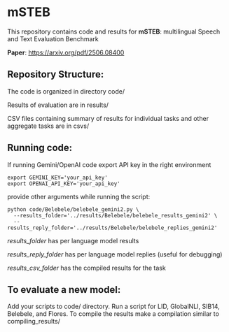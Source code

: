 # mSTEB

This repository contains code and results for **mSTEB**: multilingual Speech and Text Evaluation Benchmark

 **Paper**: https://arxiv.org/pdf/2506.08400

## Repository Structure: 

The code is organized in directory code/

Results of evaluation are in results/

CSV files containing summary of results for individual tasks and other aggregate tasks are in csvs/

## Running code:

If running Gemini/OpenAI code export API key in the right environment

```
export GEMINI_KEY='your_api_key'
export OPENAI_API_KEY='your_api_key'
```

provide other arguments while running the script: 

```
python code/Belebele/belebele_gemini2.py \
  --results_folder='../results/Belebele/belebele_results_gemini2' \
  --results_reply_folder='../results/Belebele/belebele_replies_gemini2'
```

_results_folder_ has per language model results 

_results_reply_folder_ has per language model replies (useful for debugging)

_results_csv_folder_ has the compiled results for the task

## To evaluate a new model:

Add your scripts to code/ directory. 
Run a script for LID, GlobalNLI, SIB14, Belebele, and Flores. 
To compile the results make a compilation similar to compiling_results/

